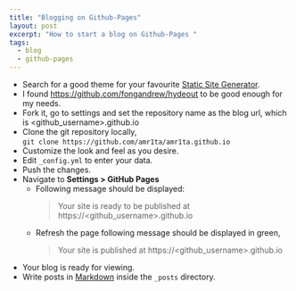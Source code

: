 ```yaml
---
title: "Blogging on Github-Pages"
layout: post
excerpt: "How to start a blog on Github-Pages "
tags:
  - blog
  - github-pages
---
```


* Search for a good theme for your favourite [Static Site Generator](https://github.com/myles/awesome-static-generators#blogs).
* I found <https://github.com/fongandrew/hydeout> to be good enough for my needs.
* Fork it, go to settings and set the repository name as the blog url, which is \<github_username\>.github.io
* Clone the git repository locally,   
  `git clone https://github.com/amr1ta/amr1ta.github.io`
* Customize the look and feel as you desire.
* Edit `_config.yml` to enter your data.
* Push the changes.
* Navigate to **Settings > GitHub Pages**
  * Following message should be displayed:  
    > Your site is ready to be published at https://\<github_username\>.github.io
  * Refresh the page following message should be displayed in green,
    > Your site is published at https://\<github_username\>.github.io  
* Your blog is ready for viewing.
* Write posts in [Markdown](https://guides.github.com/features/mastering-markdown/) inside the `_posts` directory.



